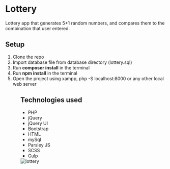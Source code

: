 # Lottery

Lottery app that generates 5+1 random numbers, and compares them to the combination that user entered.

<h2>Setup</h2>
<ol>
  <li>Clone the repo</li>
  <li>Import database file from database directory (lottery.sql)</li>
  <li>Run <strong>composer install</strong> in the terminal</li>
  <li>Run <strong>npm install</strong> in the terminal</li>
  <li>Open the project using xampp, php -S localhost:8000 or any other local web server
<ol>
 
<h2>Technologies used</h2>
<ul>
  <li>PHP</li>
  <li>jQuery</li>
  <li>jQuery UI</li>
  <li>Bootstrap</li>
  <li>HTML</li>
  <li>mySql</li>
  <li>Parsley JS</li>
  <li>SCSS</li>
  <li>Gulp</li>
</ul>

<img src="https://i.ibb.co/pfhFTT6/lottery.png" alt="lottery" border="0">
